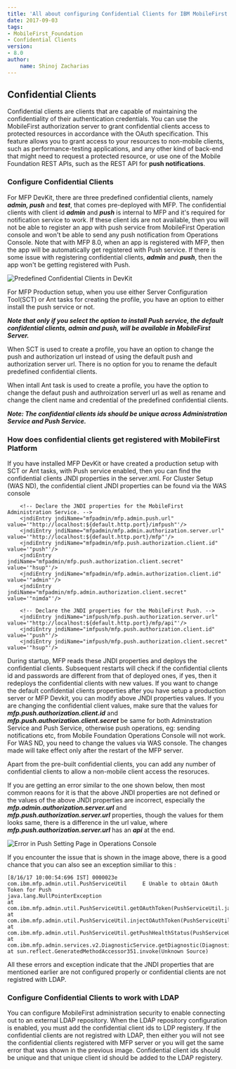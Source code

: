 ```yaml
---
title: 'All about configuring Confidential Clients for IBM MobileFirst Platform'
date: 2017-09-03
tags:
- MobileFirst_Foundation
- Confidential Clients
version:
- 8.0
author: 
    name: Shinoj Zacharias
---
```


## Confidential Clients

Confidential clients are clients that are capable of maintaining the confidentiality of their authentication credentials. You can use the MobileFirst authorization server to grant confidential clients access to protected resources in accordance with the OAuth specification. This feature allows you to grant access to your resources to non-mobile clients, such as performance-testing applications, and any other kind of back-end that might need to request a protected resource, or use one of the Mobile Foundation REST APIs, such as the REST API for **push notifications**.

### Configure Confidential Clients

For MFP DevKit, there are three predefined confidential clients, namely ***admin, push*** and ***test***, that comes pre-deployed with MFP. The confidential clients with client id ***admin*** and ***push*** is internal to MFP and it's required for notification service to work. If these client ids are not available, then you will not be able to register an app with push service from MobileFirst Operation console and won't be able to send any push notification from Operations Console. Note that with MFP 8.0, when an app is registered with MFP, then the app will be automatically get registered with Push service. If there is some issue with registering confidential clients, ***admin*** and ***push***, then the app won't be getting registered with Push. 

![Predefined Confidential Clients in DevKit]({{site.baseurl}}/assets/blog/2017-08-21-confidential-client-configuration-for-mobilefirst-topologies/ConfidentialClientDevKit.png)

For MFP Production setup, when you use either Server Configuration Tool(SCT) or Ant tasks for creating the profile, you have an option to either install the push service or not.

***Note that only if you select the option to install Push service, the default confidential clients, admin and push, will be available in MobileFirst Server.*** 

When SCT is used to create a profile, you have an option to change the push and authorization url instead of using the default push and authorization server url. There is no option for you to rename the default predefined confidential clients. 

When intall Ant task is used to create a profile, you have the option to change the defaut push and authroization serverl url as well as rename and change the client name and credential of the predefined confidential clients.

***Note: The confidential clients ids should be unique across Administration Service and Push Service.***

### How does confidential clients get registered with MobileFirst Platform

 If you have installed MFP DevKit or have created a production setup with SCT or Ant tasks, with Push service enabled, then you can find the confidential clients JNDI properties in the server.xml. For Cluster Setup (WAS ND), the confidential client JNDI properties can be found via the WAS console 

```
    <!-- Declare the JNDI properties for the MobileFirst Administration Service. -->
    <jndiEntry jndiName="mfpadmin/mfp.admin.push.url" value='"http://localhost:${default.http.port}/imfpush"'/>
    <jndiEntry jndiName="mfpadmin/mfp.admin.authorization.server.url" value='"http://localhost:${default.http.port}/mfp"'/>
    <jndiEntry jndiName="mfpadmin/mfp.push.authorization.client.id" value='"push"'/>
    <jndiEntry jndiName="mfpadmin/mfp.push.authorization.client.secret" value='"hsup"'/>
    <jndiEntry jndiName="mfpadmin/mfp.admin.authorization.client.id" value='"admin"'/>
    <jndiEntry jndiName="mfpadmin/mfp.admin.authorization.client.secret" value='"nimda"'/>

    <!-- Declare the JNDI properties for the MobileFirst Push. -->
    <jndiEntry jndiName="imfpush/mfp.push.authorization.server.url" value='"http://localhost:${default.http.port}/mfp/api"'/>
    <jndiEntry jndiName="imfpush/mfp.push.authorization.client.id" value='"push"'/>
    <jndiEntry jndiName="imfpush/mfp.push.authorization.client.secret" value='"hsup"'/>

```

During startup, MFP reads these JNDI properties and deploys the confidential clients. Subsequent restarts will check if the confidential clients id and passwords are different from that of deployed ones, if yes, then it redeploys the confidential clients with new values. If you want to change the default confidential clients properties after you have setup a production server or MFP Devkit, you can modify above JNDI properties values. If you are changing the confidential client values, make sure that the values for ***mfp.push.authorization.client.id*** and ***mfp.push.authorization.client.secret*** be same for both Adminstration Service and Push Service, otherwise push operations, eg: sending notifications etc, from Mobile Foundation Operations Console will not work. For WAS ND, you need to change the values via WAS console. The changes made will take effect only after the restart of the MFP server.

Apart from the pre-built confidential clients, you can add any number of confidential clients to allow a non-mobile client access the resoruces. 

If you are getting an error similar to the one shown below, then most common reaons for it is that the above JNDI properties are not defined or the values of
the above JNDI properties are incorrect, especially the ***mfp.admin.authorization.server.url*** and ***mfp.push.authorization.server.url*** properties, though the values for them looks same, there is a difference in the url value, where ***mfp.push.authorization.server.url*** has an ***api*** at the end.

![Error in Push Setting Page in Operations Console]({{site.baseurl}}/assets/blog/2017-08-21-confidential-client-configuration-for-mobilefirst-topologies/ConfidentialClientError.png)

If you encounter the issue that is shown in the image above, there is a good chance that you can also see an exception similiar to this :

```
[8/16/17 10:00:54:696 IST] 0000023e com.ibm.mfp.admin.util.PushServiceUtil     E Unable to obtain OAuth Token for Push 
java.lang.NullPointerException
at com.ibm.mfp.admin.util.PushServiceUtil.getOAuthToken(PushServiceUtil.java:1396)
at com.ibm.mfp.admin.util.PushServiceUtil.injectOAuthToken(PushServiceUtil.java:1447)
at com.ibm.mfp.admin.util.PushServiceUtil.getPushHealthStatus(PushServiceUtil.java:224)
at com.ibm.mfp.admin.services.v2.DiagnosticService.getDiagnostic(DiagnosticService.java:271)
at sun.reflect.GeneratedMethodAccessor351.invoke(Unknown Source)

```

All these errors and exception indicate that the JNDI properties that are mentioned earlier are not configured properly or confidential clients are not registred with LDAP.

### Configure Confidential Clients to work with LDAP

You can configure MobileFirst administration security to enable connecting out to an external LDAP repository. When the LDAP repository configuration is enabled, you must add the confidential client ids to LDP registery. If the confidential clients are not registred with LDAP, then either you will not see the confidential clients registered with MFP server or you will get the same error that was shown in the previous image. Confidential client ids should be unique and that unique client id should be added to the LDAP registery.





